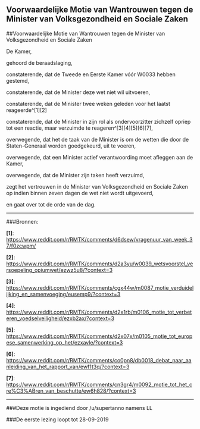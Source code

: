 ## Voorwaardelijke Motie van Wantrouwen tegen de Minister van Volksgezondheid en Sociale Zaken 
 
##Voorwaardelijke Motie van Wantrouwen tegen de Minister van Volksgezondheid en Sociale Zaken

De Kamer,

gehoord de beraadslaging,

constaterende, dat de Tweede en Eerste Kamer vóór W0033 hebben gestemd,

constaterende, dat de Minister deze wet niet wil uitvoeren,

constaterende, dat de Minister twee weken geleden voor het laatst reageerde^[1][2]

constaterende, dat de Minister in zijn rol als ondervoorzitter zichzelf opriep tot een reactie, maar verzuimde te reageren^[3][4][5][6][7],

overwegende, dat het de taak van de Minister is om de wetten die door de Staten-Generaal worden goedgekeurd, uit te voeren,

overwegende, dat een Minister actief verantwoording moet afleggen aan de Kamer,

overwegende, dat de Minister zijn taken heeft verzuimd,

zegt het vertrouwen in de Minister van Volksgezondheid en Sociale Zaken op indien binnen zeven dagen de wet niet wordt uitgevoerd,

en gaat over tot de orde van de dag.

---

###Bronnen:

**[1]**: https://www.reddit.com/r/RMTK/comments/d6dsew/vragenuur_van_week_37/f0zcwpm/

**[2]**: https://www.reddit.com/r/RMTK/comments/d2a3yu/w0039_wetsvoorstel_versoepeling_opiumwet/ezwz5u8/?context=3

**[3]**: https://www.reddit.com/r/RMTK/comments/cgx44w/m0087_motie_verduidelijking_en_samenvoeging/eusemp9/?context=3 

**[4]**: https://www.reddit.com/r/RMTK/comments/d2x1rb/m0106_motie_tot_verbeteren_voedselveiligheid/ezxb2ax/?context=3

**[5]**: https://www.reddit.com/r/RMTK/comments/d2x07x/m0105_motie_tot_europese_samenwerking_op_het/ezxavle/?context=3

**[6]**: https://www.reddit.com/r/RMTK/comments/co0pn8/db0018_debat_naar_aanleiding_van_het_rapport_van/ewf1t3q/?context=3

**[7]**: https://www.reddit.com/r/RMTK/comments/cn3gr4/m0092_motie_tot_het_cre%C3%ABren_van_beschutte/ew6h828/?context=3

---

###Deze motie is ingediend door /u/supertanno namens LL

###De eerste lezing loopt tot 28-09-2019